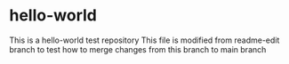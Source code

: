 # hello-world
This is a hello-world test repository
This file is modified from readme-edit branch to test how to merge changes from this branch to main branch
